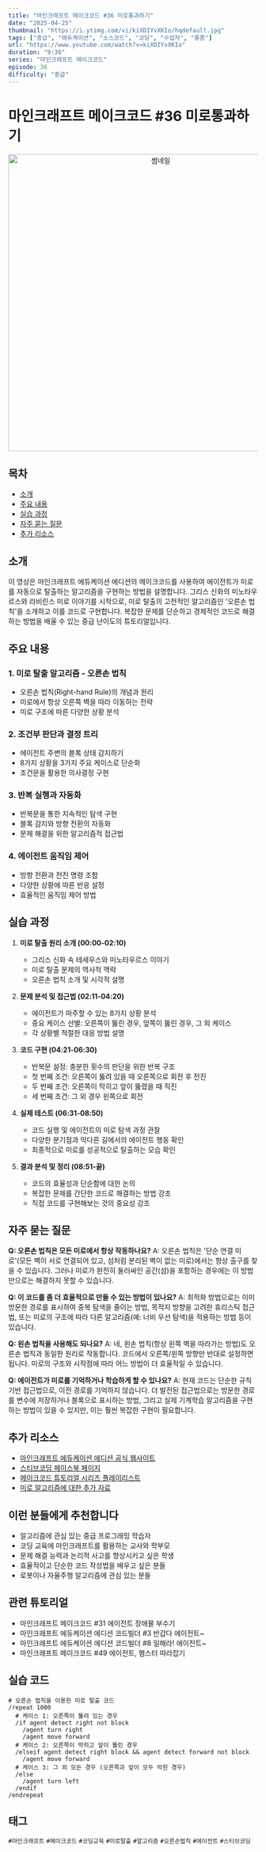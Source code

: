 ```yaml
---
title: "마인크래프트 메이크코드 #36 미로통과하기"
date: "2025-04-25"
thumbnail: "https://i.ytimg.com/vi/kiXDIYvXKIo/hqdefault.jpg"
tags: ["중급", "에듀케이션", "소스코드", "코딩", "수업자", "롱폼"]
url: "https://www.youtube.com/watch?v=kiXDIYvXKIo"
duration: "9:36"
series: "마인크래프트 메이크코드"
episode: 36
difficulty: "중급"
---
```


# 마인크래프트 메이크코드 #36 미로통과하기

<div align="center">
<img src="https://i.ytimg.com/vi/kiXDIYvXKIo/hqdefault.jpg" alt="썸네일" width="600"/>
</div>

## 목차
- [소개](#소개)
- [주요 내용](#주요-내용)
- [실습 과정](#실습-과정)
- [자주 묻는 질문](#자주-묻는-질문)
- [추가 리소스](#추가-리소스)

## 소개
이 영상은 마인크래프트 에듀케이션 에디션의 메이크코드를 사용하여 에이전트가 미로를 자동으로 탈출하는 알고리즘을 구현하는 방법을 설명합니다. 그리스 신화의 미노타우르스와 라비린스 미로 이야기를 시작으로, 미로 탈출의 고전적인 알고리즘인 '오른손 법칙'을 소개하고 이를 코드로 구현합니다. 복잡한 문제를 단순하고 경제적인 코드로 해결하는 방법을 배울 수 있는 중급 난이도의 튜토리얼입니다.

## 주요 내용

### 1. 미로 탈출 알고리즘 - 오른손 법칙
- 오른손 법칙(Right-hand Rule)의 개념과 원리
- 미로에서 항상 오른쪽 벽을 따라 이동하는 전략
- 미로 구조에 따른 다양한 상황 분석

### 2. 조건부 판단과 결정 트리
- 에이전트 주변의 블록 상태 감지하기
- 8가지 상황을 3가지 주요 케이스로 단순화
- 조건문을 활용한 의사결정 구현

### 3. 반복 실행과 자동화
- 반복문을 통한 지속적인 탐색 구현
- 블록 감지와 방향 전환의 자동화
- 문제 해결을 위한 알고리즘적 접근법

### 4. 에이전트 움직임 제어
- 방향 전환과 전진 명령 조합
- 다양한 상황에 따른 반응 설정
- 효율적인 움직임 제어 방법

## 실습 과정

1. **미로 탈출 원리 소개 (00:00-02:10)**
   - 그리스 신화 속 테세우스와 미노타우르스 이야기
   - 미로 탈출 문제의 역사적 맥락
   - 오른손 법칙 소개 및 시각적 설명

2. **문제 분석 및 접근법 (02:11-04:20)**
   - 에이전트가 마주할 수 있는 8가지 상황 분석
   - 중요 케이스 선별: 오른쪽이 뚫린 경우, 앞쪽이 뚫린 경우, 그 외 케이스
   - 각 상황별 적절한 대응 방법 설명

3. **코드 구현 (04:21-06:30)**
   - 반복문 설정: 충분한 횟수의 판단을 위한 반복 구조
   - 첫 번째 조건: 오른쪽이 뚫려 있을 때 오른쪽으로 회전 후 전진
   - 두 번째 조건: 오른쪽이 막히고 앞이 뚫렸을 때 직진
   - 세 번째 조건: 그 외 경우 왼쪽으로 회전

4. **실제 테스트 (06:31-08:50)**
   - 코드 실행 및 에이전트의 미로 탐색 과정 관찰
   - 다양한 분기점과 막다른 길에서의 에이전트 행동 확인
   - 최종적으로 미로를 성공적으로 탈출하는 모습 확인

5. **결과 분석 및 정리 (08:51-끝)**
   - 코드의 효율성과 단순함에 대한 논의
   - 복잡한 문제를 간단한 코드로 해결하는 방법 강조
   - 직접 코드를 구현해보는 것의 중요성 강조

## 자주 묻는 질문

**Q: 오른손 법칙은 모든 미로에서 항상 작동하나요?**
A: 오른손 법칙은 '단순 연결 미로'(모든 벽이 서로 연결되어 있고, 섬처럼 분리된 벽이 없는 미로)에서는 항상 출구를 찾을 수 있습니다. 그러나 미로가 완전히 둘러싸인 공간(섬)을 포함하는 경우에는 이 방법만으로는 해결하지 못할 수 있습니다.

**Q: 이 코드를 좀 더 효율적으로 만들 수 있는 방법이 있나요?**
A: 최적화 방법으로는 이미 방문한 경로를 표시하여 중복 탐색을 줄이는 방법, 목적지 방향을 고려한 휴리스틱 접근법, 또는 미로의 구조에 따라 다른 알고리즘(예: 너비 우선 탐색)을 적용하는 방법 등이 있습니다.

**Q: 왼손 법칙을 사용해도 되나요?**
A: 네, 왼손 법칙(항상 왼쪽 벽을 따라가는 방법)도 오른손 법칙과 동일한 원리로 작동합니다. 코드에서 오른쪽/왼쪽 방향만 반대로 설정하면 됩니다. 미로의 구조와 시작점에 따라 어느 방법이 더 효율적일 수 있습니다.

**Q: 에이전트가 미로를 기억하거나 학습하게 할 수 있나요?**
A: 현재 코드는 단순한 규칙 기반 접근법으로, 이전 경로를 기억하지 않습니다. 더 발전된 접근법으로는 방문한 경로를 변수에 저장하거나 블록으로 표시하는 방법, 그리고 실제 기계학습 알고리즘을 구현하는 방법이 있을 수 있지만, 이는 훨씬 복잡한 구현이 필요합니다.

## 추가 리소스

- [마인크래프트 에듀케이션 에디션 공식 웹사이트](https://education.minecraft.net/)
- [스티브코딩 페이스북 페이지](https://www.facebook.com/stvcoding/)
- [메이크코드 튜토리얼 시리즈 플레이리스트](https://www.youtube.com/playlist?list=PLAYLIST_ID)
- [미로 알고리즘에 대한 추가 자료](https://en.wikipedia.org/wiki/Maze_solving_algorithm)

## 이런 분들에게 추천합니다

- 알고리즘에 관심 있는 중급 프로그래밍 학습자
- 코딩 교육에 마인크래프트를 활용하는 교사와 학부모
- 문제 해결 능력과 논리적 사고를 향상시키고 싶은 학생
- 효율적이고 단순한 코드 작성법을 배우고 싶은 분들
- 로봇이나 자율주행 알고리즘에 관심 있는 분들

## 관련 튜토리얼

- 마인크래프트 메이크코드 #31 에이전트 장애물 부수기
- 마인크래프트 에듀케이션 에디션 코드빌더 #3 반갑다 에이전트~
- 마인크래프트 에듀케이션 에디션 코드빌더 #8 일해라! 에이전트~
- 마인크래프트 메이크코드 #49 에이전트, 햄스터 따라잡기

## 실습 코드

```
# 오른손 법칙을 이용한 미로 탈출 코드
/repeat 1000
  # 케이스 1: 오른쪽이 뚫려 있는 경우
  /if agent detect right not block
    /agent turn right
    /agent move forward
  # 케이스 2: 오른쪽이 막히고 앞이 뚫린 경우
  /elseif agent detect right block && agent detect forward not block
    /agent move forward
  # 케이스 3: 그 외 모든 경우 (오른쪽과 앞이 모두 막힌 경우)
  /else
    /agent turn left
  /endif
/endrepeat
```

## 태그
`#마인크래프트` `#메이크코드` `#코딩교육` `#미로탈출` `#알고리즘` `#오른손법칙` `#에이전트` `#스티브코딩`